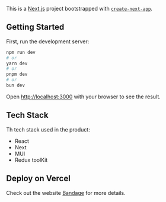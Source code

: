 This is a [Next.js](https://nextjs.org/) project bootstrapped with [`create-next-app`](https://github.com/vercel/next.js/tree/canary/packages/create-next-app).

## Getting Started

First, run the development server:

```bash
npm run dev
# or
yarn dev
# or
pnpm dev
# or
bun dev
```

Open [http://localhost:3000](http://localhost:3000) with your browser to see the result.

## Tech Stack

Th tech stack used in the product:

- React
- Next
- MUI
- Redux toolKit

## Deploy on Vercel

Check out the website [Bandage](https://bandage-1q4q-f9957s7n4-dverybest.vercel.app/) for more details.

